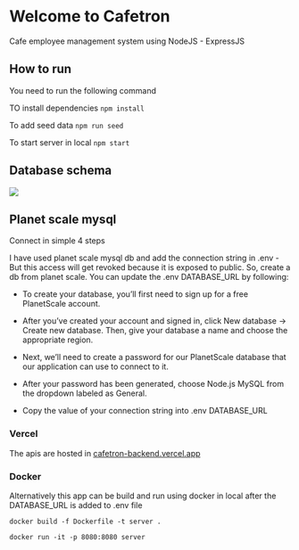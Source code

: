 # Welcome to Cafetron

Cafe employee management system using NodeJS - ExpressJS 

## How to run

You need to run the following command

TO install dependencies
```npm install```  

To add seed data
```npm run seed```

To start server in local
```npm start```


## Database schema

![](https://i.ibb.co/pQn7h1C/UML.png)

## Planet scale mysql

Connect in simple 4 steps

I have used planet scale mysql db and add the connection string in .env - But this access will get revoked because it is exposed to public. So, create a db from planet scale. You can update the .env DATABASE_URL by following:

- To create your database, you’ll first need to sign up for a free PlanetScale account.

- After you’ve created your account and signed in, click New database -> Create new database. Then, give your database a name and choose the appropriate region.

- Next, we’ll need to create a password for our PlanetScale database that our application can use to connect to it. 

- After your password has been generated, choose Node.js MySQL from the dropdown labeled as General. 

- Copy the value of your connection string into .env DATABASE_URL

### Vercel 

The apis are hosted in [cafetron-backend.vercel.app](https://cafetron-backend.vercel.app/)


### Docker 

Alternatively this app can be build and run using docker in local after the DATABASE_URL is added to .env file 

```docker build -f Dockerfile -t server .```

```docker run -it -p 8080:8080 server```


